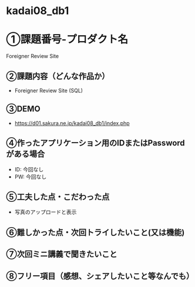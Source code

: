 # kadai08_db1 

# ①課題番号-プロダクト名

Foreigner Review Site

## ②課題内容（どんな作品か）

- Foreigner Review Site (SQL)

## ③DEMO

- https://d01.sakura.ne.jp/kadai08_db1/index.php

## ④作ったアプリケーション用のIDまたはPasswordがある場合

- ID: 今回なし
- PW: 今回なし

## ⑤工夫した点・こだわった点

- 写真のアップロードと表示

## ⑥難しかった点・次回トライしたいこと(又は機能)

## ⑦次回ミニ講義で聞きたいこと

## ⑧フリー項目（感想、シェアしたいこと等なんでも）

